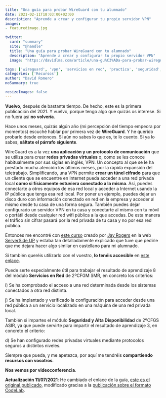```yaml
---
title: "Una guía para probar WireGuard con tu alumnado"
date: 2021-02-11T18:03:00+02:00
description: "Aprende a crear y configurar tu propio servidor VPN"
images:
- featuredimage.jpg

twitter:
  card: "summary"
  site: "@handle"
  title: "Una guía para probar WireGuard con tu alumnado"
  description: "Aprende a crear y configurar tu propio servidor VPN"
  image: "https://davidlms.com/article/una-gu%C3%ADa-para-probar-wireguard-con-tu-alumnado/featuredimage.jpg"

tags: ['wireguard', 'vpn', 'servicios en red', 'practica', 'seguridad', 'redes']
categories: ['Recursos']
author: "David Romero"
noSummary: true

resizeImages: false
---
```

**Vuelvo**, después de bastante tiempo. De hecho, este es la primera publicación del 2021. Y vuelvo, porque tengo algo que quizás os interese. Si no fuera así **no volvería**.

Hace unos meses, quizás algún año (mi percepción del tiempo empeora por momentos) escuché hablar por primera vez de **WireGuard**. Y he querido probarlo desde entonces. Si aún no sabes lo que es, te lo cuento. Si ya lo sabes, **sáltate el párrafo siguiente**.

WireGuard es a la vez **una aplicación y un protocolo de comunicación** que se utiliza para crear **redes privadas virtuales** o, como se les conoce habitualmente por sus siglas en inglés, VPN. Un concepto al que se le ha prestado mucha atención los últimos meses, por la rápida expansión del teletrabajo. Simplificando, una VPN permite **crear un túnel cifrado** para que un cliente que se encuentre en Internet pueda acceder a una red privada local **como si físicamente estuviera conectado a la misma**. Así, puedes conectarte a otros equipos de esa red local y acceder a Internet usando la IP pública que tenga esa red local. Por poner un ejemplo, puedes dejar un disco duro con información conectado en red en la empresa y acceder al mismo desde tu casa de una forma segura. También puedes dejar configurado un servidor VPN en tu casa y conectarte al mismo con tu móvil o portátil desde cualquier red wifi pública a la que accedas. De esta manera el tráfico sin cifrar pasará por la red privada de tu casa y no por esa red pública.

Entonces me encontré con [este curso](https://serversideup.net/courses/gain-flexibility-and-increase-privacy-with-wireguard-vpn/) creado por [Jay Rogers](https://jaydrogers.com/) en la web [ServerSide UP](https://serversideup.net/) y estaba tan detalladamente explicado que tuve que pedirle que me dejara hacer algo similar en castellano para mi alumnado.

Si también queréis utilizarlo con el vuestro, **lo tenéis accesible** en [este enlace](https://davidlms.github.io/Practicas/SERRED/wireguard-ubuntu-server-20).

Puede serte especialmente útil para trabajar el resultado de aprendizaje 8 del módulo **Servicios en Red** de 2ºCFGM SMR, en concreto los criterios:

i) Se ha comprobado el acceso a una red determinada desde los sistemas conectados a otra red distinta.

j) Se ha implantado y verificado la configuración para acceder desde una red pública a un servicio localizado en una máquina de una red privada local.

También si impartes el módulo **Seguridad y Alta Disponibilidad** de 2ºCFGS ASIR, ya que puede servirte para impartir el resultado de aprendizaje 3, en concreto el criterio:

d) Se han configurado redes privadas virtuales mediante protocolos seguros a distintos niveles.

Siempre que pueda, y me apetezca, por aquí me tendréis **compartiendo recursos con vosotros**.

**Nos vemos por videoconferencia**.

**Actualización 11/07/2021**: He cambiado el enlace de la guía, [este es el original publicado](https://davidlms.github.io/Practicas/SERRED/wireguard.html), modificado gracias a la [publicación sobre el formato CodeLab](https://davidlms.com/article/en-busca-de-un-formato-para-las-gu%C3%ADas-pr%C3%A1cticas-codelab/).
